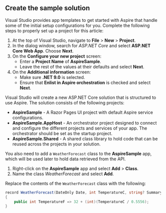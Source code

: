 ## Create the sample solution

Visual Studio provides app templates to get started with Aspire that handle some of the initial setup configurations for you. Complete the following steps to properly set up a project for this article:

1. At the top of Visual Studio, navigate to **File** > **New** > **Project**.
1. In the dialog window, search for *ASP.NET Core* and select **ASP.NET Core Web App**. Choose **Next**.
1. On the **Configure your new project** screen:
    - Enter a **Project Name** of **AspireSample**.
    - Leave the rest of the values at their defaults and select **Next**.
1. On the **Additional information** screen:
    - Make sure **.NET 9.0** is selected.
    - Ensure that **Enlist in Aspire orchestration** is checked and select **Next**.

Visual Studio will create a new ASP.NET Core solution that is structured to use Aspire. The solution consists of the following projects:

- **AspireSample** - A Razor Pages UI project with default Aspire service configurations.
- **AspireSample.AppHost** - An orchestrator project designed to connect and configure the different projects and services of your app. The orchestrator should be set as the startup project.
- **AspireSample.Shared** - A shared class library to hold code that can be reused across the projects in your solution.

You also need to add a `WeatherForecast` class to the **AspireSample** app, which will be used later to hold data retrieved from the API.

1. Right-click on the **AspireSample** app and select **Add** > **Class**.
1. Name the class *WeatherForecast* and select **Add**.

Replace the contents of the `WeatherForecast` class with the following:

```csharp
record WeatherForecast(DateOnly Date, int TemperatureC, string? Summary)
{
    public int TemperatureF => 32 + (int)(TemperatureC / 0.5556);
}
```
